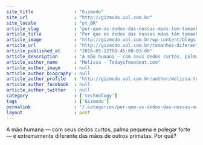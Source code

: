 ```yaml
---
site_title               : "Gizmodo"
site_url                 : "http://gizmodo.uol.com.br"
site_locale              : "pt_BR"
article_slug             : "por-que-os-dedos-das-nossas-maos-tem-tamanhos-diferentes"
article_title            : "Por que os dedos das nossas mãos têm tamanhos diferentes?"
article_image            : "http://gizmodo.uol.com.br/wp-content/blogs.dir/8/files/2016/05/maos.jpg"
article_url              : "http://gizmodo.uol.com.br/tamanhos-diferentes-dedos/"
article_published_at     : "2016-05-12T08:45:00-03:00"
article_description      : "A mão humana — com seus dedos curtos, palma pequena e polegar forte — é extremamente diferente das mãos de outros primatas. Por quê?"
article_author_name      : "Melissa - Todayifoundout.com"
article_author_image     : null
article_author_biography : null
article_author_profile   : "http://gizmodo.uol.com.br/author/melissa-todayifoundout-com/"
article_author_facebook  : null
article_author_twitter   : null
category                 : ['technology']
tags                     : ['Gizmodo']
permalink                : "/:categories/por-que-os-dedos-das-nossas-maos-tem-tamanhos-diferentes/"
layout                   : post
---
```


A mão humana — com seus dedos curtos, palma pequena e polegar forte — é extremamente diferente das mãos de outros primatas. Por quê?
